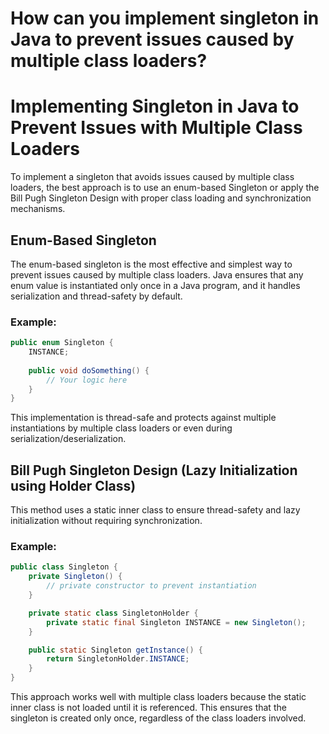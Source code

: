 # How can you implement singleton in Java to prevent issues caused by multiple class loaders?

# Implementing Singleton in Java to Prevent Issues with Multiple Class Loaders

To implement a singleton that avoids issues caused by multiple class loaders, the best approach is to use an enum-based Singleton or apply the Bill Pugh Singleton Design with proper class loading and synchronization mechanisms.

## Enum-Based Singleton
The enum-based singleton is the most effective and simplest way to prevent issues caused by multiple class loaders. Java ensures that any enum value is instantiated only once in a Java program, and it handles serialization and thread-safety by default.

### Example:
```java
public enum Singleton {
    INSTANCE;
    
    public void doSomething() {
        // Your logic here
    }
}
```

This implementation is thread-safe and protects against multiple instantiations by multiple class loaders or even during serialization/deserialization.

## Bill Pugh Singleton Design (Lazy Initialization using Holder Class)
This method uses a static inner class to ensure thread-safety and lazy initialization without requiring synchronization.

### Example:
```java
public class Singleton {
    private Singleton() {
        // private constructor to prevent instantiation
    }

    private static class SingletonHolder {
        private static final Singleton INSTANCE = new Singleton();
    }

    public static Singleton getInstance() {
        return SingletonHolder.INSTANCE;
    }
}
```

This approach works well with multiple class loaders because the static inner class is not loaded until it is referenced. This ensures that the singleton is created only once, regardless of the class loaders involved.

